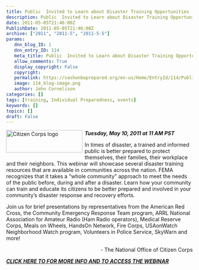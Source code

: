 ```yaml
---
title: Public  Invited to Learn about Disaster Training Opportunities
description: Public  Invited to Learn about Disaster Training Opportunities
date: 2011-05-05T21:46:00Z
PublishDate: 2011-05-05T21:46:00Z
archive: ["2011", "2011-5", "2011-5-5"]
params:
   dnn_blog_ID: 1
   dnn_entry_ID: 114
   meta_title: Public  Invited to Learn about Disaster Training Opportunities
   allow_comments: True
   display_copyright: False
   copyright: 
   permalink: https://vashonbeprepared.org/en-us/Home/EntryId/114/Public-Invited-to-Learn-about-Disaster-Training-Opportunities
   image: 114_blog-image.png
   author: John Cornelison
categories: []
tags: [training, Individual Preparedness, events]
keywords: []
topics: []
draft: False
---
```


<p><a href="https://www.citizencorps.gov/index.shtm"><img alt="Citizen Corps logo" align="left" width="206" height="61" style="margin: 0px 6px 5px 0px; display: inline; float: left" src="https://www.citizencorps.gov/images/citizencorps.gif" /></a><em><b>Tuesday, May 10, 2011 at 11 AM PST</b></em></p>
<p>In times of disaster, a trained and informed public is better prepared to protect themselves, their families, their workplace and their neighbors. This webinar will showcase several disaster training resources that are available in communities across the nation. FEMA recognizes that it takes a “whole community” approach to meet the needs of the public before, during and after a disaster. Learn how your community can train and educate its citizens to be better prepared and involved in your community’s disaster response and recovery efforts.</p>
<p>Join us for brief presentations by representatives from the American Red Cross, the Community Emergency Response Team program, ARRL National Association for Amateur Radio (Ham Radio operators), Medical Reserve Corps, Meals on Wheels, HandsOn Network, Fire Corps, USAonWatch Neighborhood Watch program, Volunteers in Police Service, SkyWarn and more!</p>
<p align="right">- The National Office of Citizen Corps</p>
<p><em><b><a href="https://www.citizencorps.gov/news/webcasts/publictraining.shtm">CLICK HERE TO FOR MORE INFO AND TO ACCESS THE WEBINAR</a></b></em></p>
